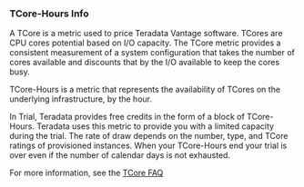 ### TCore-Hours Info

A TCore is a metric used to price Teradata Vantage software. TCores are CPU cores potential based on I/O capacity. The TCore metric provides a consistent measurement of a system configuration that takes the number of cores available and discounts that by the I/O available to keep the cores busy. 

TCore-Hours is a metric that represents the availability of TCores on the underlying infrastructure, by the hour.

In Trial, Teradata provides free credits in the form of a block of TCore-Hours. Teradata uses this metric to provide you with a limited capacity during the trial. The rate of draw depends on the number, type, and TCore ratings of provisioned instances. When your TCore-Hours end your trial is over even if the number of calendar days is not exhausted. 

For more information, see the 
[TCore FAQ](https://tcore-hours-calculator.intellicloud.teradata.com/#/faqs)
